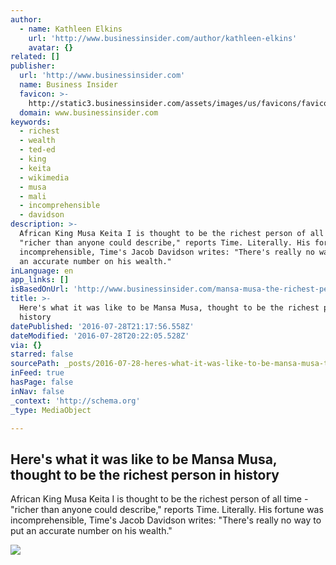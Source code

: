 ```yaml
---
author:
  - name: Kathleen Elkins
    url: 'http://www.businessinsider.com/author/kathleen-elkins'
    avatar: {}
related: []
publisher:
  url: 'http://www.businessinsider.com'
  name: Business Insider
  favicon: >-
    http://static3.businessinsider.com/assets/images/us/favicons/favicon.ico?v=BI-US-2016-03-31
  domain: www.businessinsider.com
keywords:
  - richest
  - wealth
  - ted-ed
  - king
  - keita
  - wikimedia
  - musa
  - mali
  - incomprehensible
  - davidson
description: >-
  African King Musa Keita I is thought to be the richest person of all time -
  "richer than anyone could describe," reports Time. Literally. His fortune was
  incomprehensible, Time's Jacob Davidson writes: "There's really no way to put
  an accurate number on his wealth."
inLanguage: en
app_links: []
isBasedOnUrl: 'http://www.businessinsider.com/mansa-musa-the-richest-person-in-history-2016-2'
title: >-
  Here's what it was like to be Mansa Musa, thought to be the richest person in
  history
datePublished: '2016-07-28T21:17:56.558Z'
dateModified: '2016-07-28T20:22:05.528Z'
via: {}
starred: false
sourcePath: _posts/2016-07-28-heres-what-it-was-like-to-be-mansa-musa-thought-to-be-the.md
inFeed: true
hasPage: false
inNav: false
_context: 'http://schema.org'
_type: MediaObject

---
```

<article style=""><h1>Here's what it was like to be Mansa Musa, thought to be the richest person in history</h1><p>African King Musa Keita I is thought to be the richest person of all time - "richer than anyone could describe," reports Time. Literally. His fortune was incomprehensible, Time's Jacob Davidson writes: "There's really no way to put an accurate number on his wealth."</p><img src="http://static1.businessinsider.com/image/56bde75d2e526543008b6c95-1200-600/catalan_atlas_bnf_sheet_6_mansa_musa.jpg" /></article>